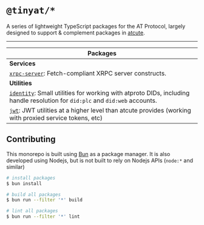 # `@tinyat/*`

A series of lightweight TypeScript packages for the AT Protocol, largely
designed to support & complement packages in [atcute](https://github.com/mary-ext/atcute).

---

| Packages |
| -------- |
| **Services** |
| [`xrpc-server`](./packages/xrpc-server): Fetch-compliant XRPC server constructs. |
| **Utilities** |
| [`identity`](./packages/identity): Small utilities for working with atproto DIDs, including handle resolution for `did:plc` and `did:web` accounts. |
| [`jwt`](./packages/jwt): JWT utilities at a higher level than atcute provides (working with proxied service tokens, etc) |

## Contributing

This monorepo is built using [Bun](https://bun.sh) as a package manager. It is
also developed using Nodejs, but is not built to rely on Nodejs APIs (`node:*`
and similar)

```bash
# install packages
$ bun install

# build all packages
$ bun run --filter '*' build

# lint all packages
$ bun run --filter '*' lint
```
